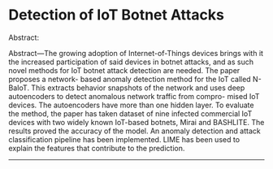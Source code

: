 # Detection of IoT Botnet Attacks

Abstract:

Abstract—The growing adoption of Internet-of-Things devices brings with it the increased participation of said devices in botnet attacks, and as such novel methods for IoT botnet attack detection are needed. The paper proposes a network- based anomaly detection method for the IoT called N-BaIoT. This extracts behavior snapshots of the network and uses deep autoencoders to detect anomalous network traffic from compro- mised IoT devices. The autoencoders have more than one hidden layer. To evaluate the method, the paper has taken dataset of nine infected commercial IoT devices with two widely known IoT-based botnets, Mirai and BASHLITE. The results proved the accuracy of the model. An anomaly detection and attack classification pipeline has been implemented. LIME has been used to explain the features that contribute to the prediction.

----------------------